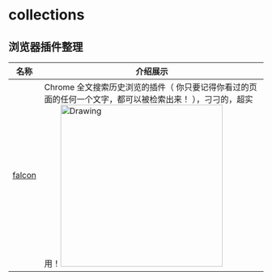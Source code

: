 # collections
## 浏览器插件整理

名称  | 介绍展示
:---: | --- 
[falcon](https://github.com/lengstrom/falcon)  |  Chrome 全文搜索历史浏览的插件（ 你只要记得你看过的页面的任何一个文字，都可以被检索出来！ ），刁刁的，超实用！<img src="http://img.gank.io/9f961f57-8af7-4e6f-b6b1-c454d8c12f4c" alt="Drawing" width="320px" />
